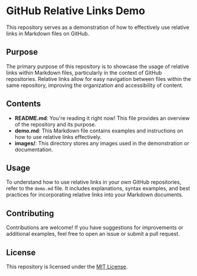 # GitHub Relative Links Demo

This repository serves as a demonstration of how to effectively use relative links in Markdown files on GitHub. 

## Purpose

The primary purpose of this repository is to showcase the usage of relative links within Markdown files, particularly in the context of GitHub repositories. Relative links allow for easy navigation between files within the same repository, improving the organization and accessibility of content.

## Contents

- **README.md**: You're reading it right now! This file provides an overview of the repository and its purpose.
- **demo.md**: This Markdown file contains examples and instructions on how to use relative links effectively.
- **images/**: This directory stores any images used in the demonstration or documentation.

## Usage

To understand how to use relative links in your own GitHub repositories, refer to the `demo.md` file. It includes explanations, syntax examples, and best practices for incorporating relative links into your Markdown documents.

## Contributing

Contributions are welcome! If you have suggestions for improvements or additional examples, feel free to open an issue or submit a pull request.

## License

This repository is licensed under the [MIT License](LICENSE).
